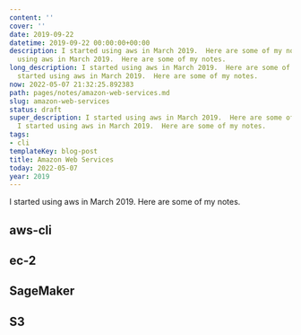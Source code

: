 ```yaml
---
content: ''
cover: ''
date: 2019-09-22
datetime: 2019-09-22 00:00:00+00:00
description: I started using aws in March 2019.  Here are some of my notes. I started
  using aws in March 2019.  Here are some of my notes.
long_description: I started using aws in March 2019.  Here are some of my notes. I
  started using aws in March 2019.  Here are some of my notes.
now: 2022-05-07 21:32:25.892383
path: pages/notes/amazon-web-services.md
slug: amazon-web-services
status: draft
super_description: I started using aws in March 2019.  Here are some of my notes.
  I started using aws in March 2019.  Here are some of my notes.
tags:
- cli
templateKey: blog-post
title: Amazon Web Services
today: 2022-05-07
year: 2019
---
```


I started using aws in March 2019.  Here are some of my notes.

## aws-cli

## ec-2

## SageMaker

## S3